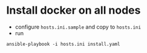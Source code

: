 # Install docker on all nodes

* configure `hosts.ini.sample` and copy to `hosts.ini`
* run
```
ansible-playbook -i hosts.ini install.yaml
```
